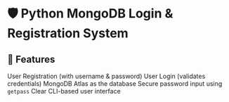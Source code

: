 # 🛡️ Python MongoDB Login & Registration System

## 📌 Features

 User Registration (with username & password)
 User Login (validates credentials)
 MongoDB Atlas as the database
 Secure password input using `getpass`
 Clear CLI-based user interface




